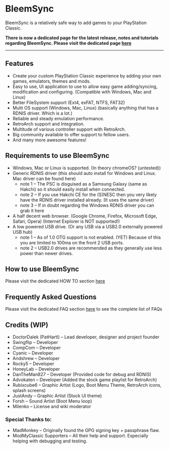 # BleemSync
BleemSync is a relatively safe way to add games to your PlayStation Classic.

**There is now a dedicated page for the latest release, notes and tutorials regarding BleemSync. Please visit the dedicated page [here](https://modmyclassic.com/bleemsync/)**

----

## Features
* Create your custom PlayStation Classic experience by adding your own games, emulators, themes and mods.
* Easy to use, UI application to use to allow easy game adding/syncing, modification and configuring. (Compatible with Windows, Mac and Linux)
* Better FileSystem support (Ext4, exFAT, NTFS, FAT32)
* Multi OS support (Windows, Mac, Linux) (basically anything that has a RDNIS driver. Which is a lot.)
* Reliable and steady emulation performance.
* RetroArch support and Integration.
* Multitude of various controller support with RetroArch.
* Big community available to offer support to fellow users.
* And many more awesome features!

## Requirements to use BleemSync

* Windows, Mac or Linux is supported. (In theory chromeOS? (untested))
* Generic RDNIS driver (this should auto install for Windows and Linux. Mac driver can be found here)
  * note 1 – The PSC is disguised as a Samsung Galaxy (same as Hakchi) so it should easily install when connected.
  * note 2 – If you use Hakchi CE for the (S)NESC then you very likely have the RDNIS driver installed already. (It uses the same driver)
  * note 3 – If in doubt regarding the Windows RDNIS driver you can grab it here
* A half decent web browser. (Google Chrome, Firefox, Microsoft Edge, Safari, Opera) (Internet Explorer is NOT supported!)
* A low powered USB drive. (Or any USB via a USB2.0 externally powered USB hub)
  * note 1 – As of 1.0 OTG support is not enabled. (YET) Because of this you are limited to 100ma on the front 2 USB ports.
  * note 2 – USB2.0 drives are recommended as they generally use less power than newer drives.

## How to use BleemSync

Please visit the dedicated HOW TO section [here](https://modmyclassic.com/bleemsync/#How_to_use_BleemSync)

## Frequently Asked Questions

Please visit the dedicated FAQ section [here](https://modmyclassic.com/bleemsync/#FAQ) to see the complete list of FAQs

## Credits (WIP)

* DoctorDalek (PatHartl) – Lead developer, designer and project founder
* Swingflip – Developer
* CompCom – Developer
* Cyanic – Developer
* Andshrew – Developer
* Rocky5 – Developer
* HoneyLab – Developer
* DanTheMan827 – Developer (Provided code for debug and RDNIS)
* Advokaten – Developer (Added the stock game playlist for RetroArch)
* Rubixcube6 – Graphic Artist (Logo, Boot Menu Theme, RetroArch icons, splash screens)
* JustAndy – Graphic Artist (Stock UI theme)
* Forsh – Sound Artist (Boot Menu loop)
* Milenko – License and wiki moderator

### Special Thanks to:

* MadMonkey – Originally found the GPG signing key + passphrase flaw.
* ModMyClassic Supporters – All their help and support. Especially helping with debugging and testing.
